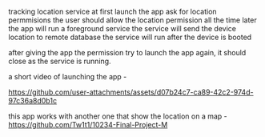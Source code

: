 tracking location service
at first launch the app ask for location permmisions 
the user should allow the location permission all the time
later the app will run a foreground service
the service will send the device location to remote database 
the service will run after the device is booted

after giving the app the permission try to launch the app again, it should close as the service is running. 

a short video of launching the app - 

https://github.com/user-attachments/assets/d07b24c7-ca89-42c2-974d-97c36a8d0b1c

this app works with another one that show the location on a map - https://github.com/Tw1t1/10234-Final-Project-M
